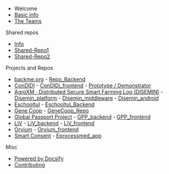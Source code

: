  - Welcome
  - [Basic info](/general/start.md "The Basic info")
  - [The Teams](/general/teams.md "The Teams") 

 Shared repos
  - [Info](/general/shared-repos.md "Shared Repos") 
   - [Shared-Repo1](https://github.com/DECODEproject/zenroom/)
   - [Shared-Repo2](https://github.com/DECODEproject/decode-os)

 Projects and Repos
  - [backme.org](/teams/backme.org.md)
		- [Repo_Backend](https://github.com/LedgerProject/BackMe.org_scraper-back-end)
  - [ConDIDI](/teams/ConDIDI.md)
		- [ConDIDi_frontend](https://github.com/LedgerProject/ConDIDI_frontend/)
		- [Prototype / Demonstrator](https://labs.tib.eu/condidi/)
  - [AgroXM · Distributed Secure Smart Farming Log (DISEMIN)](/teams/DISEMIN.md)
		- [Disemin_platform](https://github.com/LedgerProject/disemin-platform)
		- [Disemin_middleware](https://github.com/LedgerProject/disemin-middleware)
		- [Disemin_android](https://github.com/LedgerProject/disemin-android)
  - [Eschooltul](/teams/Eschooltul.md)
		- [Eschooltul_Backend](https://github.com/LedgerProject/eschooltul_backend)
  - [Gene Coop](/teams/GeneCoop.md)
		- [GeneCoop_Repo](https://github.com/LedgerProject/GeneCoop/)
  - [Global Passport Project](/teams/GlobalPassportProject.md)
		- [GPP_backend](https://github.com/LedgerProject/GPP_backend)
		- [GPP_frontend](https://github.com/LedgerProject/GPP_frontend)
  - [LiV](/teams/LiV.md)
		- [LiV_backend](https://github.com/LedgerProject/LiV_backend)
		- [LiV_frontend](https://github.com/LedgerProject/LiV_frontend)
  - [Orvium](/teams/Orvium.md)
		- [Orvium_frontend](https://github.com/LedgerProject/orvium-frontend)
  - [Smart Consent](/teams/SmartConsent.md)
		- [Eprocessmed_app](https://github.com/LedgerProject/eprocessmed-smc-app)
 
 Misc
 - [Powered by Docsify](https://docsify.js.org/)
 - [Contributing](/general/contributing.md)


<!--- Comments here --->
